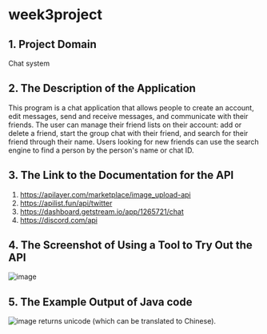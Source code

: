 # week3project

## 1. Project Domain

Chat system

## 2. The Description of the Application

This program is a chat application that allows people to create an account, edit messages, send and receive messages, and communicate with their friends. The user can manage their friend lists on their account: add or delete a friend, start the group chat with their friend, and search for their friend through their name. Users looking for new friends can use the search engine to find a person by the person's name or chat ID.

## 3. The Link to the Documentation for the API

1. https://apilayer.com/marketplace/image_upload-api
2. https://apilist.fun/api/twitter
3. https://dashboard.getstream.io/app/1265721/chat
4. https://discord.com/api

## 4. The Screenshot of Using a Tool to Try Out the API

![image](https://github.com/zhaolang05/week3project/assets/113117582/98d38c67-fd33-4b30-8e82-98e31df85f12)

## 5. The Example Output of Java code
![image](https://github.com/zhaolang05/week3project/assets/113117582/c1b19958-b362-4dfe-beaf-9c60bb82b373)
returns unicode (which can be translated to Chinese).
